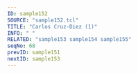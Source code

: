 ```yaml
---
ID: sample152
SOURCE: "sample152.tcl"
TITLE: "Carlos Cruz-Diez (1)"
INFO: " "
RELATED: "sample153 sample154 sample155"
seqNo: 68
prevID: sample151
nextID: sample153
---
```

